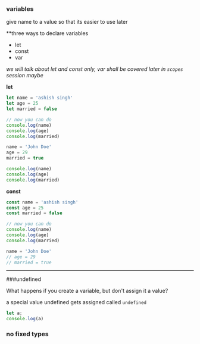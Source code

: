 ### variables

give name to a value so that its easier to use later

**three ways to declare variables

- let
- const
- var

*we will talk about let and const only, var shall be covered later in `scopes` session maybe*

**let**
```javascript
let name = 'ashish singh'
let age = 25
let married = false

// now you can do 
console.log(name)
console.log(age)
console.log(married)

name = 'John Doe'
age = 29
married = true

console.log(name)
console.log(age)
console.log(married)
```

**const**
```javascript
const name = 'ashish singh'
const age = 25
const married = false

// now you can do 
console.log(name)
console.log(age)
console.log(married)

name = 'John Doe'
// age = 29
// married = true
```

---

###undefined

What happens if you create a variable, but don't assign it a value?

a special value undefined gets assigned called `undefined`

```javascript
let a;
console.log(a)
```


### no fixed types
